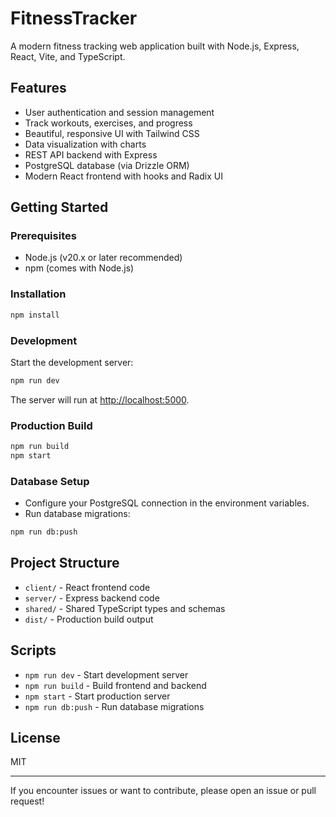 # FitnessTracker

A modern fitness tracking web application built with Node.js, Express, React, Vite, and TypeScript.

## Features
- User authentication and session management
- Track workouts, exercises, and progress
- Beautiful, responsive UI with Tailwind CSS
- Data visualization with charts
- REST API backend with Express
- PostgreSQL database (via Drizzle ORM)
- Modern React frontend with hooks and Radix UI

## Getting Started

### Prerequisites
- Node.js (v20.x or later recommended)
- npm (comes with Node.js)

### Installation
```sh
npm install
```

### Development
Start the development server:
```sh
npm run dev
```
The server will run at [http://localhost:5000](http://localhost:5000).

### Production Build
```sh
npm run build
npm start
```

### Database Setup
- Configure your PostgreSQL connection in the environment variables.
- Run database migrations:
```sh
npm run db:push
```

## Project Structure
- `client/` - React frontend code
- `server/` - Express backend code
- `shared/` - Shared TypeScript types and schemas
- `dist/` - Production build output

## Scripts
- `npm run dev` - Start development server
- `npm run build` - Build frontend and backend
- `npm start` - Start production server
- `npm run db:push` - Run database migrations

## License
MIT

---

If you encounter issues or want to contribute, please open an issue or pull request!
